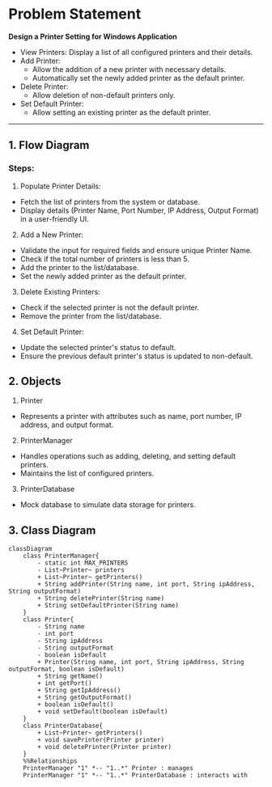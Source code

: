 # Problem Statement

**Design a Printer Setting for Windows Application**

- View Printers: Display a list of all configured printers and their details.
- Add Printer:
    - Allow the addition of a new printer with necessary details.
    - Automatically set the newly added printer as the default printer.
- Delete Printer:
    - Allow deletion of non-default printers only.
- Set Default Printer:
    - Allow setting an existing printer as the default printer.
  
---

## 1. Flow Diagram

### Steps:
1. Populate Printer Details:

- Fetch the list of printers from the system or database.
- Display details (Printer Name, Port Number, IP Address, Output Format) in a user-friendly UI.

2. Add a New Printer:

- Validate the input for required fields and ensure unique Printer Name.
- Check if the total number of printers is less than 5.
- Add the printer to the list/database.
- Set the newly added printer as the default printer.

3. Delete Existing Printers:

- Check if the selected printer is not the default printer.
- Remove the printer from the list/database.

4. Set Default Printer:

- Update the selected printer's status to default.
- Ensure the previous default printer's status is updated to non-default.

## 2. Objects
1. Printer
- Represents a printer with attributes such as name, port number, IP address, and output format.
2. PrinterManager
- Handles operations such as adding, deleting, and setting default printers.
- Maintains the list of configured printers.
3. PrinterDatabase
- Mock database to simulate data storage for printers.

## 3. Class Diagram

```mermaid
classDiagram
    class PrinterManager{
        - static int MAX_PRINTERS
        - List~Printer~ printers
        + List~Printer~ getPrinters()
        + String addPrinter(String name, int port, String ipAddress, String outputFormat)
        + String deletePrinter(String name)
        + String setDefaultPrinter(String name)
    }
    class Printer{
        - String name
        - int port
        - String ipAddress
        - String outputFormat
        - boolean isDefault
        + Printer(String name, int port, String ipAddress, String outputFormat, boolean isDefault)
        + String getName()
        + int getPort()
        + String getIpAddress()
        + String getOutputFormat()
        + boolean isDefault()
        + void setDefault(boolean isDefault)
    }
    class PrinterDatabase{
        + List~Printer~ getPrinters()
        + void savePrinter(Printer printer)
        + void deletePrinter(Printer printer)
    }
    %%Relationships
    PrinterManager "1" *-- "1..*" Printer : manages
    PrinterManager "1" *-- "1..*" PrinterDatabase : interacts with
```